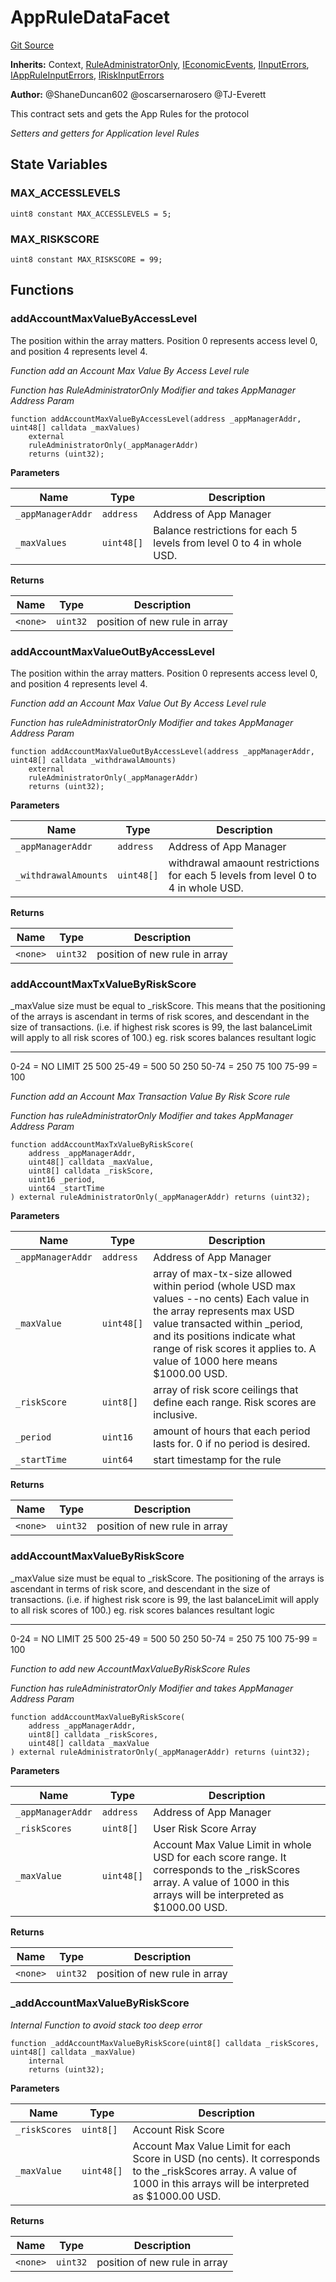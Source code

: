 # AppRuleDataFacet
[Git Source](https://github.com/thrackle-io/tron/blob/162302962dc6acd8eb4a5fadda6be1dbd5a16028/src/protocol/economic/ruleProcessor/AppRuleDataFacet.sol)

**Inherits:**
Context, [RuleAdministratorOnly](/src/protocol/economic/RuleAdministratorOnly.sol/contract.RuleAdministratorOnly.md), [IEconomicEvents](/src/common/IEvents.sol/interface.IEconomicEvents.md), [IInputErrors](/src/common/IErrors.sol/interface.IInputErrors.md), [IAppRuleInputErrors](/src/common/IErrors.sol/interface.IAppRuleInputErrors.md), [IRiskInputErrors](/src/common/IErrors.sol/interface.IRiskInputErrors.md)

**Author:**
@ShaneDuncan602 @oscarsernarosero @TJ-Everett

This contract sets and gets the App Rules for the protocol

*Setters and getters for Application level Rules*


## State Variables
### MAX_ACCESSLEVELS

```solidity
uint8 constant MAX_ACCESSLEVELS = 5;
```


### MAX_RISKSCORE

```solidity
uint8 constant MAX_RISKSCORE = 99;
```


## Functions
### addAccountMaxValueByAccessLevel

The position within the array matters. Position 0 represents access level 0,
and position 4 represents level 4.

*Function add an Account Max Value By Access Level rule*

*Function has RuleAdministratorOnly Modifier and takes AppManager Address Param*


```solidity
function addAccountMaxValueByAccessLevel(address _appManagerAddr, uint48[] calldata _maxValues)
    external
    ruleAdministratorOnly(_appManagerAddr)
    returns (uint32);
```
**Parameters**

|Name|Type|Description|
|----|----|-----------|
|`_appManagerAddr`|`address`|Address of App Manager|
|`_maxValues`|`uint48[]`|Balance restrictions for each 5 levels from level 0 to 4 in whole USD.|

**Returns**

|Name|Type|Description|
|----|----|-----------|
|`<none>`|`uint32`|position of new rule in array|


### addAccountMaxValueOutByAccessLevel

The position within the array matters. Position 0 represents access level 0,
and position 4 represents level 4.

*Function add an Account Max Value Out By Access Level rule*

*Function has ruleAdministratorOnly Modifier and takes AppManager Address Param*


```solidity
function addAccountMaxValueOutByAccessLevel(address _appManagerAddr, uint48[] calldata _withdrawalAmounts)
    external
    ruleAdministratorOnly(_appManagerAddr)
    returns (uint32);
```
**Parameters**

|Name|Type|Description|
|----|----|-----------|
|`_appManagerAddr`|`address`|Address of App Manager|
|`_withdrawalAmounts`|`uint48[]`|withdrawal amaount restrictions for each 5 levels from level 0 to 4 in whole USD.|

**Returns**

|Name|Type|Description|
|----|----|-----------|
|`<none>`|`uint32`|position of new rule in array|


### addAccountMaxTxValueByRiskScore

_maxValue size must be equal to _riskScore.
This means that the positioning of the arrays is ascendant in terms of risk scores,
and descendant in the size of transactions. (i.e. if highest risk scores is 99, the last balanceLimit
will apply to all risk scores of 100.)
eg.
risk scores      balances         resultant logic
-----------      --------         ---------------
0-24  =   NO LIMIT
25              500            25-49 =   500
50              250            50-74 =   250
75              100            75-99 =   100

*Function add an Account Max Transaction Value By Risk Score rule*

*Function has ruleAdministratorOnly Modifier and takes AppManager Address Param*


```solidity
function addAccountMaxTxValueByRiskScore(
    address _appManagerAddr,
    uint48[] calldata _maxValue,
    uint8[] calldata _riskScore,
    uint16 _period,
    uint64 _startTime
) external ruleAdministratorOnly(_appManagerAddr) returns (uint32);
```
**Parameters**

|Name|Type|Description|
|----|----|-----------|
|`_appManagerAddr`|`address`|Address of App Manager|
|`_maxValue`|`uint48[]`|array of max-tx-size allowed within period (whole USD max values --no cents) Each value in the array represents max USD value transacted within _period, and its positions indicate what range of risk scores it applies to. A value of 1000 here means $1000.00 USD.|
|`_riskScore`|`uint8[]`|array of risk score ceilings that define each range. Risk scores are inclusive.|
|`_period`|`uint16`|amount of hours that each period lasts for. 0 if no period is desired.|
|`_startTime`|`uint64`|start timestamp for the rule|

**Returns**

|Name|Type|Description|
|----|----|-----------|
|`<none>`|`uint32`|position of new rule in array|


### addAccountMaxValueByRiskScore

_maxValue size must be equal to _riskScore.
The positioning of the arrays is ascendant in terms of risk score,
and descendant in the size of transactions. (i.e. if highest risk score is 99, the last balanceLimit
will apply to all risk scores of 100.)
eg.
risk scores      balances         resultant logic
-----------      --------         ---------------
0-24  =   NO LIMIT
25              500            25-49 =   500
50              250            50-74 =   250
75              100            75-99 =   100

*Function to add new AccountMaxValueByRiskScore Rules*

*Function has ruleAdministratorOnly Modifier and takes AppManager Address Param*


```solidity
function addAccountMaxValueByRiskScore(
    address _appManagerAddr,
    uint8[] calldata _riskScores,
    uint48[] calldata _maxValue
) external ruleAdministratorOnly(_appManagerAddr) returns (uint32);
```
**Parameters**

|Name|Type|Description|
|----|----|-----------|
|`_appManagerAddr`|`address`|Address of App Manager|
|`_riskScores`|`uint8[]`|User Risk Score Array|
|`_maxValue`|`uint48[]`|Account Max Value Limit in whole USD for each score range. It corresponds to the _riskScores array. A value of 1000 in this arrays will be interpreted as $1000.00 USD.|

**Returns**

|Name|Type|Description|
|----|----|-----------|
|`<none>`|`uint32`|position of new rule in array|


### _addAccountMaxValueByRiskScore

*Internal Function to avoid stack too deep error*


```solidity
function _addAccountMaxValueByRiskScore(uint8[] calldata _riskScores, uint48[] calldata _maxValue)
    internal
    returns (uint32);
```
**Parameters**

|Name|Type|Description|
|----|----|-----------|
|`_riskScores`|`uint8[]`|Account Risk Score|
|`_maxValue`|`uint48[]`|Account Max Value Limit for each Score in USD (no cents). It corresponds to the _riskScores array. A value of 1000 in this arrays will be interpreted as $1000.00 USD.|

**Returns**

|Name|Type|Description|
|----|----|-----------|
|`<none>`|`uint32`|position of new rule in array|


